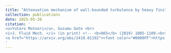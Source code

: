 ```yaml
---
title: "Attenuation mechanism of wall-bounded turbulence by heavy finite-size particles"
collection: publications
date: 2025-05-26
citation: '
<u>Yutaro Motoori</u>, Susumu Goto <br> 
<i>J. Fluid Mech. </i> (in print) <!-- <b>865</b> (2019) 1085-1109.<br> -->
<a href="https://arxiv.org/abs/2410.01192"><font color="#0000FF">https://arxiv.org/abs/2410.01192</font></a>
'
---
```

